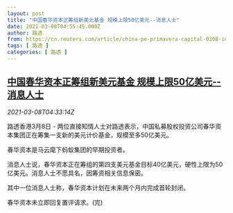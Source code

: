 ```yaml
---
layout: post
title: "中国春华资本正筹组新美元基金 规模上限50亿美元--消息人士"
date: 2021-03-08T04:55:45.000Z
author: 路透
from: https://cn.reuters.com/article/china-pe-primavera-capital-0308-idCNKBS2B00C2
tags: [ 路透 ]
categories: [ 路透 ]
---
```

<!--1615179345000-->
[中国春华资本正筹组新美元基金 规模上限50亿美元--消息人士](https://cn.reuters.com/article/china-pe-primavera-capital-0308-idCNKBS2B00C2)
------

<div>
<div><i>2021-03-08T04:33:14Z</i></div><p>路透香港3月8日 - 两位直接知情人士对路透表示，中国私募股权投资公司春华资本集团正在筹集一支新的美元计价基金，规模至多50亿美元。</p><p>春华资本是马云麾下蚂蚁集团的早期投资者。</p><p>消息人士说，春华资本正在筹组的第四支美元基金目标40亿美元，硬性上限为50亿美元。消息人士不愿具名，因筹资相关信息保密。</p><p>其中一位消息人士称，春华资本计划在未来两个月内完成首轮封闭。</p><p>春华资本未立即回复置评请求。(完)</p>
</div>
